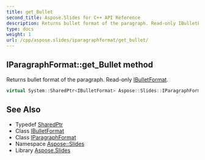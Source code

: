 ```yaml
---
title: get_Bullet
second_title: Aspose.Slides for C++ API Reference
description: Returns bullet format of the paragraph. Read-only IBulletFormat.
type: docs
weight: 1
url: /cpp/aspose.slides/iparagraphformat/get_bullet/
---
```

## IParagraphFormat::get_Bullet method


Returns bullet format of the paragraph. Read-only [IBulletFormat](../../ibulletformat/).

```cpp
virtual System::SharedPtr<IBulletFormat> Aspose::Slides::IParagraphFormat::get_Bullet()=0
```

## See Also

* Typedef [SharedPtr](../../../system/sharedptr/)
* Class [IBulletFormat](../../ibulletformat/)
* Class [IParagraphFormat](../)
* Namespace [Aspose::Slides](../../)
* Library [Aspose.Slides](../../../)
